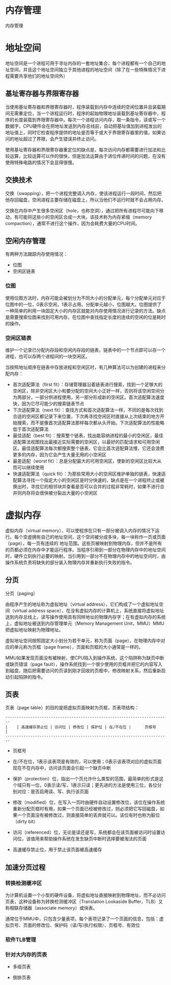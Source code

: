 # 内存管理

内存管理

# 地址空间

地址空间是一个进程可用于寻址内存的一套地址集合，每个进程都有一个自己的地址空间，并且这个地址空间独立于其他进程的地址空间（除了在一些特殊情况下进程需要共享他们的地址空间外）

## 基址寄存器与界限寄存器

当使用基址寄存器和界限寄存器时，程序装载到内存中连续的空闲位置并且装载期间无需重定位，当一个进程运行时，程序的起始物理地址装载到基址寄存器中，程序的长度装载到界限寄存器中。每次一个进程访问内存，取一条指令，读或写一个数据字，CPU硬件会在把地址发送到内存总线前，自动把基址值加到进程发出的地址值上，同时它检查程序提供的地址是否等于或大于界限寄存器里的值，如果访问的地址超过了界限，会产生错误并终止访问。

使用基址寄存器和界限寄存器重定位的缺点是，每次访问内存都需要进行加法和比较运算，比较运算可以作的很快，但是加法运算由于进位传递时间的问题，在没有使用特殊电路的情况下会显得很慢。

## 交换技术

交换（swapping），把一个进程完整调入内存，使该进程运行一段时间，然后把他存回磁盘，空闲进程主要存储在磁盘上，所以当他们不运行时就不会占用内存。

交换在内存中产生很多空闲区（hole，也称空洞），通过把所有进程尽可能向下移动，有可能将这些小的空闲区合成一大块，该技术称为内存紧缩（memory compaction），通常不进行这个操作，因为会耗费大量的CPU时间。

## 空闲内存管理

有两种方法跟踪内存使用情况：

- 位图
- 空闲区链表

### 位图

使用位图方法时，内存可能会被划分为不同大小的分配单元，每个分配单元对应于位图中的一位，0表示空闲，1表示占用。分配单元越小，位图越大。位图提供了一种简单的利用一块固定大小的内存区就能对内存使用情况进行记录的方法。缺点是需要搜索位图来找到可用内存，在位图中查找指定长度的连续的空闲的位是耗时的操作。

### 空闲区链表

维护一个记录已分配内存段和空闲内存段的链表，链表中的一个节点即可以存一个进程，也可以存两个进程间的一块空闲区。

当按照地址顺序在链表中存放进程和空闲区时，有几种算法可以为创建的进程来分配内存：

- 首次适配算法（first fit）：存储管理器沿着链表进行搜索，找到一个足够大的空闲区，除非空闲区大小和要分配的空间大小正好一样，否则将该空闲空间分为两部分，一部分供进程使用，另一部分形成新的空闲区。首次适配算法速度快，因为它尽可能少的搜索链表节点
- 下次适配算法（next fit）：查找方式和首次适配算法一样，不同的是每次找到合适的空闲区都记录下来位置，下次再寻找空闲区时直接从上次结束的地方开始搜索，而不是像首次适配算法那样每次都从头开始。下次适配算法的性能略低于首次适配算法
- 最佳适配（best fit）：搜索整个链表，找出能容纳进程的最小的空闲区，最佳适配算法视图找出最接近实际需要的空闲区，以最好的匹配请求和可用空闲区。最佳适配算法每次都搜索整个链表，它会比首次适配算法慢，它还会浪费更多的内存，因为它会产生大量无用的小空闲区
- 最差适配（worst fit）：总是分配最大的可用空闲区，使新的空闲区比较大从而可以继续使用
- 快速适配算法（quick fit）：为那些常用大小的空闲区维护单独的链表，快速适配算法寻找一个指定大小的空闲区是时分快速的，缺点是在一个进程终止或被换出时，寻找它的相邻块并查看是否可以合并的过程非常耗时，如果不进行合并则内存将会很快被分裂出大量的小空闲区



# 虚拟内存

虚拟内存（virtual memory），可以使程序在只有一部分被调入内存的情况下运行。每个空虚拥有自己的地址空间，这个空间被分成多块，每一块称作一页或页面（page），每一页有连续的 地址范围。这些页被映射到物理内存，但并不是所有的页都必须在内存中才能运行程序。当程序引用到一部分在物理内存中的地址空间时，硬件立刻执行必要的映射。当引用到一部分不在物理内存中的地址空间时，由操作系统负责将缺失的部分装入物理内存并重新执行失败的指令。

## 分页

分页（paging）

由程序产生的地址称为虚拟地址（virtual address），它们构成了一个虚拟地址空间（virtual address space），在没有虚拟内存的计算机上，系统直接将虚拟地址送到内存总线上，读写操作使用具有同样地址的物理内存字；在有虚拟内存的系统上，虚拟地址被送到内存管理单元（Memory Management Unit，MMU）MMU把虚拟地址映射为物理地址。

虚拟地址空间按照固定大小划分为若干单元，称为页面（page），在物理内存中对应的单元称为页框（page frame），页面和页框的大小通常是一样的。

MMU如果发现页面没有被映射，使CPU陷入到操作系统，这个陷阱称为缺页中断或缺页错误（page fault），操作系统找到一个很少使用的页框并把它的内容写入到磁盘，随后把需要访问的页读到刚才回收的页框中，修改映射关系，然后重新启动引起陷阱的指令。

## 页表

页表（page table）的目的是把虚拟页面映射为页框，页表项结构：

```
------------------------------------------------------------------------
|    | 高速缓存禁止位 | 访问位 | 修改位 | 保护位 | 在/不在位 |      页框号     |
------------------------------------------------------------------------
```

- 页框号

- 在/不在位，1表示该表项是有效的，可以使用；0表示该表项对应的虚拟页面现在不在内存中，访问该页面会引起一个缺页中断

- 保护（protection）位，指出一个页允许什么类型的范围，最简单的形式是这个域只有一位，0表示读/写，1表示只读；更先进的方法是使用三位，各位分别对应：是否启用读、写、执行该页面

- 修改（modified）位，在写入一页时由硬件自动设置修改位，该位在操作系统重新分配页框时有用，如果一个页面已经被修改过，则必须把它写回磁盘，如果一个页面没有被修改过，则直接简单的丢弃就可以。该位有时也称为脏位（dirty bit）

- 访问（referenced）位，无论是读还是写，系统都会在该页面被访问时设置访问位，该值用来帮助操作系统在发生缺页中断时选择要被淘汰的页面

- 高速缓存禁止位，用于禁止该页面被高速缓存

## 加速分页过程

### 转换检测缓冲区

为计算机设置一个小型的硬件设备，将虚拟地址直接映射到物理地址，而不必访问页表，这种设备称为转换检测缓冲区（Translation Lookaside Buffer，TLB）又称相联存储器（associate memory）或快表。

通常位于MMU中，只包含少量表项，每个表项记录了一个页面的信息，包括：虚拟页号、页面的修改位、保护码（读/写/执行权限）、页框号、有效位

### 软件TLB管理

### 针对大内存的页表

- 多级页表

- 倒排页表